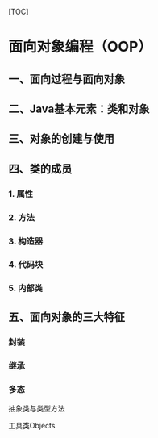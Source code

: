 [TOC]

# 面向对象编程（OOP）

## 一、面向过程与面向对象

>

## 二、Java基本元素：类和对象

## 三、对象的创建与使用

## 四、类的成员

### 1. 属性

### 2. 方法

### 3. 构造器

### 4. 代码块

### 5. 内部类

## 五、面向对象的三大特征

### 封装

### 继承

### 多态

抽象类与类型方法

工具类Objects 
